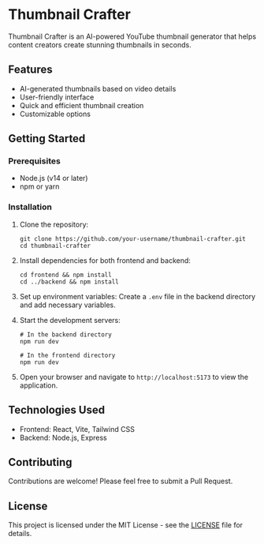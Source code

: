 # Thumbnail Crafter

Thumbnail Crafter is an AI-powered YouTube thumbnail generator that helps content creators create stunning thumbnails in seconds.

## Features

- AI-generated thumbnails based on video details
- User-friendly interface
- Quick and efficient thumbnail creation
- Customizable options

## Getting Started

### Prerequisites

- Node.js (v14 or later)
- npm or yarn

### Installation

1. Clone the repository:
   ```
   git clone https://github.com/your-username/thumbnail-crafter.git
   cd thumbnail-crafter
   ```

2. Install dependencies for both frontend and backend:
   ```
   cd frontend && npm install
   cd ../backend && npm install
   ```

3. Set up environment variables:
   Create a `.env` file in the backend directory and add necessary variables.

4. Start the development servers:
   ```
   # In the backend directory
   npm run dev

   # In the frontend directory
   npm run dev
   ```

5. Open your browser and navigate to `http://localhost:5173` to view the application.

## Technologies Used

- Frontend: React, Vite, Tailwind CSS
- Backend: Node.js, Express

## Contributing

Contributions are welcome! Please feel free to submit a Pull Request.

## License

This project is licensed under the MIT License - see the [LICENSE](LICENSE) file for details.

